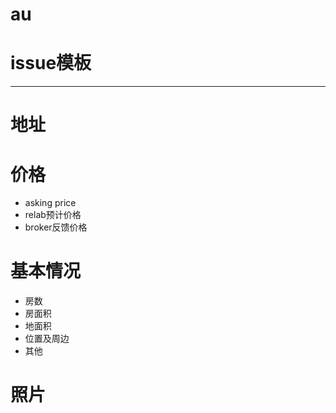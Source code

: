 # au

# issue模板

----------------

# 地址

# 价格

- asking price
- relab预计价格
- broker反馈价格

# 基本情况

- 房数
- 房面积
- 地面积
- 位置及周边
- 其他

# 照片
